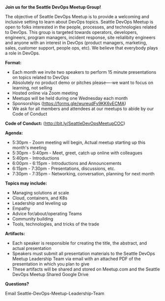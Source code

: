 **Join us for the Seattle DevOps Meetup Group!**

The objective of Seattle DevOps Meetup is to provide a welcoming and inclusive setting to learn about DevOps topics. Seattle DevOps Meetup is open to folks interested in the people, processes, and technologies related to DevOps. This group is targeted towards operators, developers, engineers, program managers, incident response, site relialibity engineers and anyone with an interest in DevOps (product managers, marketing, sales, customer support, people ops, etc). We believe that everybody plays a role in DevOps.

**Format:**
* Each month we invite two speakers to perform 15 minute presentations on topics related to DevOps
* Absolutely no product demo or pitches please—-we want to focus on learning, not selling
* Hosted online via Zoom meeting
* Meetups will be held during one Wednesday each month
* Sponsorships (https://forms.gle/wureudFy9KK6vECMA)
* We ask for all members and attendees at our meetups to abide by our Code of Conduct

**Code of Conduct:** 
(http://bit.ly/SeattleDevOpsMeetupCOC)

**Agenda:**

* 5:30pm - Zoom meeting will begin, Actual meetup starting up this month's meeting
* 5:30pm - 5:40pm - Meet, greet, catch up online with colleagues
* 5:40pm - Introductions
* 6:00pm - 6:15pm - Introductions and Announcements
* 6:15pm - 7:30pm - Presentations, discussions, etc.
* 7:30pm - 7:35pm - Networking, conversation, planning for next month

**Topics may include:**

* Managing solutions at scale
* Cloud, containers, and K8s
* Leadership and leveling up
* Empathy
* Advice for/about/operating Teams
* Community building
* Tools, technologies, and tricks of the trade

**Artifacts:**

* Each speaker is responsible for creating the title, the abstract, and actual presentation
* Speakers must submit all presentation materials to the Seattle DevOps Meetup Leadership Team via email with an attached PDF of the presentation in which you plan to give
* These artifacts will be shared and stored on Meetup.com and the Seattle DevOps Meetup Shared Google Drive

**Questions?**

Email Seattle-DevOps-Meetup-Leadership-Team
